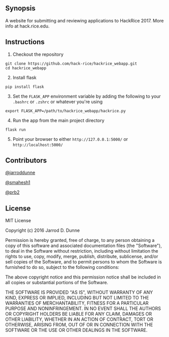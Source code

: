 ## Synopsis

A website for submitting and reviewing applications to HackRice 2017. More info at hack.rice.edu.

## Instructions

1. Checkout the repository
  ```
  git clone https://github.com/hack-rice/hackrice_webapp.git
  cd hackrice_webapp
  ```
  
2. Install flask
  ```
  pip install flask
  ```

3. Set the `FLASK_APP` environment variable by adding the following to your `.bashrc` or `.zshrc` or whatever you're using
  ``` 
  export FLASK_APP=/path/to/hackrice_webapp/hackrice.py
  ```

4. Run the app from the main project directory
  ```
  flask run
  ```

5. Point your browser to either `http://127.0.0.1:5000/` or `http://localhost:5000/`

## Contributors

[@jarroddunne](http://github.com/jarroddunne)

[@smahesh1](http://github.com/smahesh1)

[@prb2](http://github.com/prb2)

## License

MIT License

Copyright (c) 2016 Jarrod D. Dunne

Permission is hereby granted, free of charge, to any person obtaining a copy
of this software and associated documentation files (the "Software"), to deal
in the Software without restriction, including without limitation the rights
to use, copy, modify, merge, publish, distribute, sublicense, and/or sell
copies of the Software, and to permit persons to whom the Software is
furnished to do so, subject to the following conditions:

The above copyright notice and this permission notice shall be included in all
copies or substantial portions of the Software.

THE SOFTWARE IS PROVIDED "AS IS", WITHOUT WARRANTY OF ANY KIND, EXPRESS OR
IMPLIED, INCLUDING BUT NOT LIMITED TO THE WARRANTIES OF MERCHANTABILITY,
FITNESS FOR A PARTICULAR PURPOSE AND NONINFRINGEMENT. IN NO EVENT SHALL THE
AUTHORS OR COPYRIGHT HOLDERS BE LIABLE FOR ANY CLAIM, DAMAGES OR OTHER
LIABILITY, WHETHER IN AN ACTION OF CONTRACT, TORT OR OTHERWISE, ARISING FROM,
OUT OF OR IN CONNECTION WITH THE SOFTWARE OR THE USE OR OTHER DEALINGS IN THE
SOFTWARE.
